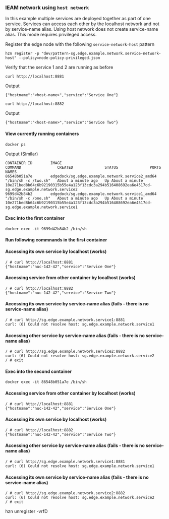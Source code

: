 ### IEAM network using `host network`

In this example multiple services are deployed together as part of one service. Services can access each other by the localhost network and not by service-name alias. Using host network does not create service-name alias. This mode requires privileged access.

Register the edge node with the following `service-network-host` pattern
```
hzn register -p "dev/pattern-sg.edge.example.network.service-network-host" --policy=node-policy-privileged.json

```
Verify that the service 1 and 2 are running as before
```
curl http://localhost:8881
```
Output
```
{"hostname":"<host-name>","service":"Service One"}
```
```
curl http://localhost:8882
```
Output
```
{"hostname":"<host-name>","service":"Service Two"}
```
#### View currently running containers
```
docker ps
```
Output (Similar)
```
CONTAINER ID        IMAGE                                             COMMAND                CREATED              STATUS              PORTS               NAMES
86548b051a7e        edgedock/sg.edge.example.network.service2_amd64   "/bin/sh -c /two.sh"   About a minute ago   Up About a minute                       10e271bed8b64c6b92190315b55e4a123f13cdc3a294b516408692ea6e4517cd-sg.edge.example.network.service2
9699d42b84b2        edgedock/sg.edge.example.network.service1_amd64   "/bin/sh -c /one.sh"   About a minute ago   Up About a minute                       10e271bed8b64c6b92190315b55e4a123f13cdc3a294b516408692ea6e4517cd-sg.edge.example.network.service1
```

#### Exec into the first container
```
docker exec -it 9699d42b84b2 /bin/sh
```
#### Run following commnands in the first container
#### Accessing its own service by localhost (works)
```
/ # curl http://localhost:8881
{"hostname":"nuc-142-42","service":"Service One"}
```
#### Accessing service from other container by localhost (works)
```
/ # curl http://localhost:8882
{"hostname":"nuc-142-42","service":"Service Two"}
```
#### Accessing its own service by service-name alias (fails - there is no service-name alias)
```
/ # curl http://sg.edge.example.network.service1:8881
curl: (6) Could not resolve host: sg.edge.example.network.service1
```
#### Accessing other service by service-name alias (fails - there is no service-name alias)
```
/ # curl http://sg.edge.example.network.service2:8882
curl: (6) Could not resolve host: sg.edge.example.network.service2
/ # exit
```
#### Exec into the second container
```
docker exec -it 86548b051a7e /bin/sh
```
#### Accessing service from other container by localhost (works)
```
/ # curl http://localhost:8881
{"hostname":"nuc-142-42","service":"Service One"}
```
#### Accessing its own service by localhost (works)
```
/ # curl http://localhost:8882
{"hostname":"nuc-142-42","service":"Service Two"}
```
#### Accessing other service by service-name alias (fails - there is no service-name alias)
```
/ # curl http://sg.edge.example.network.service1:8881
curl: (6) Could not resolve host: sg.edge.example.network.service1
```
#### Accessing its own service by service-name alias (fails - there is no service-name alias)
```
/ # curl http://sg.edge.example.network.service2:8882
curl: (6) Could not resolve host: sg.edge.example.network.service2
/ # exit
```

hzn unregister -vrfD

